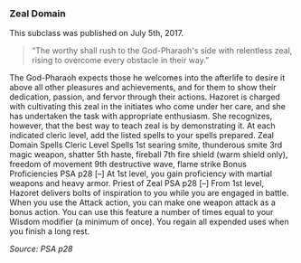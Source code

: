 ### Zeal Domain
This subclass was published on July 5th, 2017.

> “The worthy shall rush to the God-Pharaoh's side with relentless zeal, rising to overcome every obstacle in their way.”

The God-Pharaoh expects those he welcomes into the afterlife to desire it above all other pleasures and achievements, and for them to show their dedication, passion, and fervor through their actions. Hazoret is charged with cultivating this zeal in the initiates who come under her care, and she has undertaken the task with appropriate enthusiasm. She recognizes, however, that the best way to teach zeal is by demonstrating it.
At each indicated cleric level, add the listed spells to your spells prepared.
Zeal Domain Spells
Cleric Level	Spells
1st	searing smite, thunderous smite
3rd	magic weapon, shatter
5th	haste, fireball
7th	fire shield (warm shield only), freedom of movement
9th	destructive wave, flame strike
Bonus Proficiencies
PSA p28
[–]
At 1st level, you gain proficiency with martial weapons and heavy armor.
Priest of Zeal
PSA p28
[–]
From 1st level, Hazoret delivers bolts of inspiration to you while you are engaged in battle. When you use the Attack action, you can make one weapon attack as a bonus action.
You can use this feature a number of times equal to your Wisdom modifier (a minimum of once). You regain all expended uses when you finish a long rest.

*Source: PSA p28*